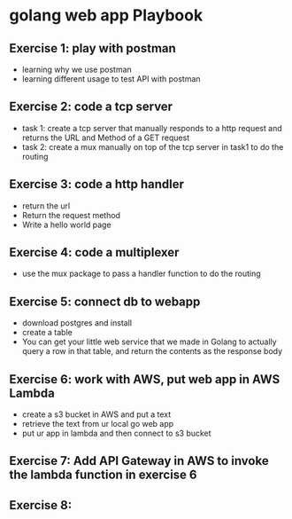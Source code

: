 
# golang web app Playbook
## Exercise 1: play with postman
- learning why we use postman
- learning different usage to test API with postman

## Exercise 2: code a tcp server
- task 1: create a tcp server that manually responds to a http request and returns the URL and Method of a GET request
- task 2: create a mux manually on top of the tcp server in task1 to do the routing
## Exercise 3: code a http handler

- return the url
- Return the request method
- Write a hello world page

## Exercise 4: code a multiplexer
- use the mux package to pass a handler function to do the routing

## Exercise 5: connect db to webapp
- download postgres and install
- create a table
- You can get your little web service that we made in Golang to actually query a row in that table, and return the contents as the response body

## Exercise 6: work with AWS, put web app in AWS Lambda
- create a s3 bucket in AWS and put a text
- retrieve the text from ur local go web app
- put ur app in lambda and then connect to s3 bucket

## Exercise 7: Add API Gateway in AWS to invoke the lambda function in exercise 6

## Exercise 8: 
